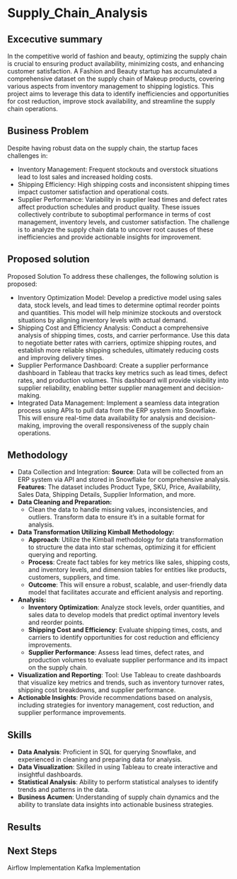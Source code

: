 # Supply_Chain_Analysis

## Excecutive summary 
In the competitive world of fashion and beauty, optimizing the supply chain is crucial to ensuring product availability, minimizing costs, and enhancing customer satisfaction. A Fashion and Beauty startup has accumulated a comprehensive dataset on the supply chain of Makeup products, covering various aspects from inventory management to shipping logistics. This project aims to leverage this data to identify inefficiencies and opportunities for cost reduction, improve stock availability, and streamline the supply chain operations.

## Business Problem
Despite having robust data on the supply chain, the startup faces challenges in:
- Inventory Management: Frequent stockouts and overstock situations lead to lost sales and increased holding costs.
- Shipping Efficiency: High shipping costs and inconsistent shipping times impact customer satisfaction and operational costs.
- Supplier Performance: Variability in supplier lead times and defect rates affect production schedules and product quality.
These issues collectively contribute to suboptimal performance in terms of cost management, inventory levels, and customer satisfaction. The challenge is to analyze the supply chain data to uncover root causes of these inefficiencies and provide actionable insights for improvement.
## Proposed solution 
Proposed Solution
To address these challenges, the following solution is proposed:
- Inventory Optimization Model:
Develop a predictive model using sales data, stock levels, and lead times to determine optimal reorder points and quantities. This model will help minimize stockouts and overstock situations by aligning inventory levels with actual demand.
- Shipping Cost and Efficiency Analysis:
Conduct a comprehensive analysis of shipping times, costs, and carrier performance. Use this data to negotiate better rates with carriers, optimize shipping routes, and establish more reliable shipping schedules, ultimately reducing costs and improving delivery times.
- Supplier Performance Dashboard:
Create a supplier performance dashboard in Tableau that tracks key metrics such as lead times, defect rates, and production volumes. This dashboard will provide visibility into supplier reliability, enabling better supplier management and decision-making.
- Integrated Data Management:
Implement a seamless data integration process using APIs to pull data from the ERP system into Snowflake. This will ensure real-time data availability for analysis and decision-making, improving the overall responsiveness of the supply chain operations.
## Methodology 
- Data Collection and Integration:
**Source**: Data will be collected from an ERP system via API and stored in Snowflake for comprehensive analysis.
**Features**: The dataset includes Product Type, SKU, Price, Availability, Sales Data, Shipping Details, Supplier Information, and more.
- **Data Cleaning and Preparation:**
  - Clean the data to handle missing values, inconsistencies, and outliers. Transform data to ensure it’s in a suitable format for analysis.
- **Data Transformation Utilizing Kimball Methodology:**
  - **Approach**: Utilize the Kimball methodology for data transformation to structure the data into star schemas, optimizing it for efficient querying and reporting.
  - **Process**: Create fact tables for key metrics like sales, shipping costs, and inventory levels, and dimension tables for entities like products, customers, suppliers, and time.
  - **Outcome**: This will ensure a robust, scalable, and user-friendly data model that facilitates accurate and efficient analysis and reporting.
- **Analysis:**
  - **Inventory Optimization**: Analyze stock levels, order quantities, and sales data to develop models that predict optimal inventory levels and reorder points.
  - **Shipping Cost and Efficiency**: Evaluate shipping times, costs, and carriers to identify opportunities for cost reduction and efficiency improvements.
  - **Supplier Performance**: Assess lead times, defect rates, and production volumes to evaluate supplier performance and its impact on the supply chain.
- **Visualization and Reporting**:
Tool: Use Tableau to create dashboards that visualize key metrics and trends, such as inventory turnover rates, shipping cost breakdowns, and supplier performance.
- **Actionable Insights**:
Provide recommendations based on analysis, including strategies for inventory management, cost reduction, and supplier performance improvements.



## Skills
- **Data Analysis**: Proficient in SQL for querying Snowflake, and experienced in cleaning and preparing data for analysis.
- **Data Visualization**: Skilled in using Tableau to create interactive and insightful dashboards.
- **Statistical Analysis**: Ability to perform statistical analyses to identify trends and patterns in the data.
- **Business Acumen**: Understanding of supply chain dynamics and the ability to translate data insights into actionable business strategies.


## Results 
## Next Steps
Airflow Implementation 
Kafka Implementation



